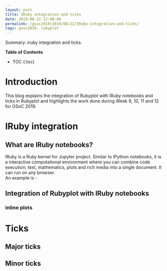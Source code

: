 ```yaml
---
layout: post
title: IRuby integration and ticks
date: 2019-08-22 12:00:00
permalink: /gsoc2019/2019/08/22/IRuby-integration-and-ticks/
tags: gsoc2019, rubyplot
---
```


Summary: iruby integration and ticks.  

**Table of Contents**
* TOC
{:toc}

# Introduction
This blog explains the integration of Rubyplot with IRuby notebooks and ticks in Rubyplot and highlights the work done during Week 9, 10, 11 and 12 for GSoC 2019.

# IRuby integration

## What are IRuby notebooks?
IRuby is a Ruby kernel for Jupyter project. Similar to IPython notebooks, it is a interactive computational environment where you can combine code execution, text, mathematics, plots and rich media into a single document. It can run on any browser.  
An example is - 

## Integration of Rubyplot with IRuby notebooks

### inline plots


# Ticks

## Major ticks

## Minor ticks
